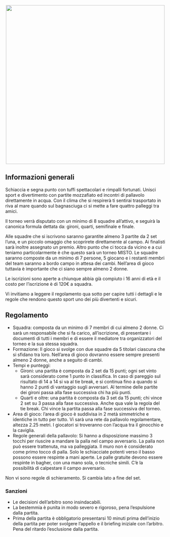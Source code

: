 <p align="center">
  <img width="500px" src="/assets/images/volley.jpeg">
</p>

## Informazioni generali
Schiaccia e segna punto con tuffi spettacolari e rimpalli fortunati. Unisci sport e divertimento con partite mozzafiato ed incontri di pallavolo direttamente in acqua. Con il clima che si respirerà ti sentirai trasportato in riva al mare quando sul bagnasciuga ci si mette a fare quattro palleggi tra amici.

Il torneo verrà disputato con un minimo di 8 squadre all’attivo, e seguirà la canonica formula dettata da: gironi, quarti, semifinale e finale.

Alle squadre che si iscrivono saranno garantite almeno 3 partite da 2 set l’una, e un piccolo omaggio che scoprirete direttamente al campo. Ai finalisti sarà inoltre assegnato un premio.
Altro punto che ci tocca da vicino e a cui teniamo particolarmente è che questo sarà un torneo MISTO. Le squadre saranno composte da un minimo di 7 persone, 5 giocano e i restanti membri del team saranno a bordo campo in attesa dei cambi. Nell’area di gioco tuttavia è importante che ci siano sempre almeno 2 donne. 

Le iscrizioni sono aperte a chiunque abbia già compiuto i 16 anni di età e il costo per l’iscrizione è di 120€ a squadra.

Vi invitiamo a leggere il regolamento qua sotto per capire tutti i dettagli e le regole che rendono questo sport uno dei più divertenti e sicuri.

## Regolamento
- Squadra: composta da un minimo di 7 membri di cui almeno 2 donne. Ci sarà un responsabile che si
fa carico, all’iscrizione, di presentare i documenti di tutti i membri e di essere il mediatore tra
organizzatori del torneo e la sua stessa squadra.
- Formazione: Il gioco si svolge con due squadre da 5 titolari ciascuna che si sfidano tra loro.
Nell’area di gioco dovranno essere sempre presenti almeno 2 donne, anche a seguito di cambi.
- Tempi e punteggi:
    - Gironi: una partita è composta da 2 set da 15 punti; ogni set vinto sarà considerato come 1 punto
in classifica. In caso di pareggio sul risultato di 14 a 14 si va al tie break, e si continua fino a quando si hanno 2 punti di vantaggio sugli avversari. Al termine delle partite dei gironi passa alla fase
successiva chi ha più punti.
    - Quarti e oltre: una partita è composta da 3 set da 15 punti; chi vince 2 set su 3 passa alla fase
successiva. Anche qua vale la regola del tie break. Chi vince la partita passa alla fase successiva del
torneo.
- Area di gioco: l’area di gioco è suddivisa in 2 metà simmetriche e identiche in tutto per tutto. Vi sarà
una rete da pallavolo regolamentare, altezza 2.25 metri. I giocatori si troveranno con l’acqua tra il
ginocchio e la caviglia.
- Regole generali della pallavolo:
Si hanno a disposizione massimo 3 tocchi per riuscire a mandare la palla nel campo avversario.
La palla non può essere trattenuta, ma va palleggiata.
Il muro non è considerato come primo tocco di palla.
Solo le schiacciate potenti verso il basso possono essere respinte a mani aperte. Le palle gratuite
devono essere respinte in bagher, con una mano sola, o tecniche simili.
C’è la possibilità di calpestare il campo avversario.

Non vi sono regole di schieramento. Si cambia lato a fine del set.

### Sanzioni
- Le decisioni dell’arbitro sono insindacabili.
- La bestemmia è punita in modo severo e rigoroso, pena l’espulsione dalla partita.
- Prima della partita è obbligatorio presentarsi 10 minuti prima dell’inizio della partita per poter
svolgere l’appello e il briefing iniziale con l’arbitro. Pena del ritardo l’esclusione dalla partita.